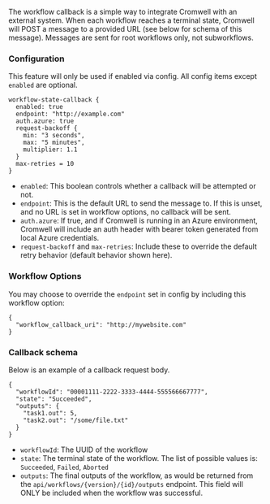 The workflow callback is a simple way to integrate Cromwell with an external system. When each workflow reaches a terminal
state, Cromwell will POST a message to a provided URL (see below for schema of this message). Messages are sent for root
workflows only, not subworkflows.

### Configuration

This feature will only be used if enabled via config. All config items except `enabled` are optional.

```
workflow-state-callback {
  enabled: true
  endpoint: "http://example.com"
  auth.azure: true
  request-backoff {
    min: "3 seconds",
    max: "5 minutes",
    multiplier: 1.1
  }
  max-retries = 10
}
```

 * `enabled`: This boolean controls whether a callback will be attempted or not.
 * `endpoint`: This is the default URL to send the message to. If this is unset, and no URL is set in workflow options, no callback will be sent.
 * `auth.azure`: If true, and if Cromwell is running in an Azure environment, Cromwell will include an auth header with bearer token generated from local Azure credentials.
 * `request-backoff` and `max-retries`: Include these to override the default retry behavior (default behavior shown here).

### Workflow Options

You may choose to override the `endpoint` set in config by including this workflow option:
```
{
  "workflow_callback_uri": "http://mywebsite.com"
}
```

### Callback schema

Below is an example of a callback request body.

```
{
  "workflowId": "00001111-2222-3333-4444-555566667777",
  "state": "Succeeded",
  "outputs": {
    "task1.out": 5,
    "task2.out": "/some/file.txt"
  }
}
```

 * `workflowId`: The UUID of the workflow
 * `state`: The terminal state of the workflow. The list of possible values is: `Succeeded`, `Failed`, `Aborted`
 * `outputs`: The final outputs of the workflow, as would be returned from the `api/workflows/{version}/{id}/outputs` endpoint. This field will ONLY be included when the workflow was successful.